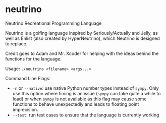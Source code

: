 # neutrino
Neutrino Recreational Programming Language

Neutrino is a golfing language inspired by Seriously/Actually and Jelly, as well as Enlist (also created by HyperNeutrino), which Neutrino is designed to replace.

Credit goes to Adam and Mr. Xcoder for helping with the ideas behind the functions for the language.

Usage: `./neutrino <filename> <args...>`

Command Line Flags:

- `-n` or `--native`: use native Python number types instead of `sympy`. Only use this option where timing is an issue (`sympy` can take quite a while to load) or when `sympy` is not available as this flag may cause some functions to behave unexpectedly and leads to floating point imprecision.
- `--test`: run test cases to ensure that the language is currently working
